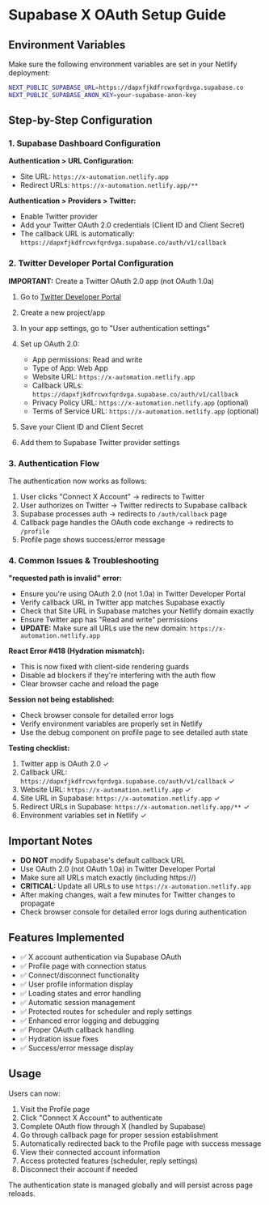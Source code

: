 # Supabase X OAuth Setup Guide

## Environment Variables

Make sure the following environment variables are set in your Netlify deployment:

```bash
NEXT_PUBLIC_SUPABASE_URL=https://dapxfjkdfrcwxfqrdvga.supabase.co
NEXT_PUBLIC_SUPABASE_ANON_KEY=your-supabase-anon-key
```

## Step-by-Step Configuration

### 1. Supabase Dashboard Configuration

**Authentication > URL Configuration:**
- Site URL: `https://x-automation.netlify.app`
- Redirect URLs: `https://x-automation.netlify.app/**`

**Authentication > Providers > Twitter:**
- Enable Twitter provider
- Add your Twitter OAuth 2.0 credentials (Client ID and Client Secret)
- The callback URL is automatically: `https://dapxfjkdfrcwxfqrdvga.supabase.co/auth/v1/callback`

### 2. Twitter Developer Portal Configuration

**IMPORTANT:** Create a Twitter OAuth 2.0 app (not OAuth 1.0a)

1. Go to [Twitter Developer Portal](https://developer.twitter.com/en/portal/dashboard)
2. Create a new project/app
3. In your app settings, go to "User authentication settings"
4. Set up OAuth 2.0:
   - App permissions: Read and write
   - Type of App: Web App
   - Website URL: `https://x-automation.netlify.app`
   - Callback URLs: `https://dapxfjkdfrcwxfqrdvga.supabase.co/auth/v1/callback`
   - Privacy Policy URL: `https://x-automation.netlify.app` (optional)
   - Terms of Service URL: `https://x-automation.netlify.app` (optional)

5. Save your Client ID and Client Secret
6. Add them to Supabase Twitter provider settings

### 3. Authentication Flow

The authentication now works as follows:
1. User clicks "Connect X Account" → redirects to Twitter
2. User authorizes on Twitter → Twitter redirects to Supabase callback
3. Supabase processes auth → redirects to `/auth/callback` page
4. Callback page handles the OAuth code exchange → redirects to `/profile`
5. Profile page shows success/error message

### 4. Common Issues & Troubleshooting

**"requested path is invalid" error:**
- Ensure you're using OAuth 2.0 (not 1.0a) in Twitter Developer Portal
- Verify callback URL in Twitter app matches Supabase exactly
- Check that Site URL in Supabase matches your Netlify domain exactly
- Ensure Twitter app has "Read and write" permissions
- **UPDATE:** Make sure all URLs use the new domain: `https://x-automation.netlify.app`

**React Error #418 (Hydration mismatch):**
- This is now fixed with client-side rendering guards
- Disable ad blockers if they're interfering with the auth flow
- Clear browser cache and reload the page

**Session not being established:**
- Check browser console for detailed error logs
- Verify environment variables are properly set in Netlify
- Use the debug component on profile page to see detailed auth state

**Testing checklist:**
1. Twitter app is OAuth 2.0 ✓
2. Callback URL: `https://dapxfjkdfrcwxfqrdvga.supabase.co/auth/v1/callback` ✓
3. Website URL: `https://x-automation.netlify.app` ✓
4. Site URL in Supabase: `https://x-automation.netlify.app` ✓
5. Redirect URLs in Supabase: `https://x-automation.netlify.app/**` ✓
6. Environment variables set in Netlify ✓

## Important Notes

- **DO NOT** modify Supabase's default callback URL
- Use OAuth 2.0 (not OAuth 1.0a) in Twitter Developer Portal
- Make sure all URLs match exactly (including https://)
- **CRITICAL:** Update all URLs to use `https://x-automation.netlify.app`
- After making changes, wait a few minutes for Twitter changes to propagate
- Check browser console for detailed error logs during authentication

## Features Implemented

- ✅ X account authentication via Supabase OAuth
- ✅ Profile page with connection status
- ✅ Connect/disconnect functionality
- ✅ User profile information display
- ✅ Loading states and error handling
- ✅ Automatic session management
- ✅ Protected routes for scheduler and reply settings
- ✅ Enhanced error logging and debugging
- ✅ Proper OAuth callback handling
- ✅ Hydration issue fixes
- ✅ Success/error message display

## Usage

Users can now:
1. Visit the Profile page
2. Click "Connect X Account" to authenticate
3. Complete OAuth flow through X (handled by Supabase)
4. Go through callback page for proper session establishment
5. Automatically redirected back to the Profile page with success message
6. View their connected account information
7. Access protected features (scheduler, reply settings)
8. Disconnect their account if needed

The authentication state is managed globally and will persist across page reloads. 